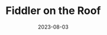 ---
title: Fiddler on the Roof
date: 2023-08-03
closing_date: 2023-09-17
layout: productions
featured_image: 2023_Fiddler_on_the_Roof.webp
image_caption: Graphic of Fiddler on the Roof at the Alhambra
image_credit: Alhambra Theatre & Dining
playbill: 
category: musicals
Theatre: The Alhambra Theatre & Dining
Venue: Alhambra Theatre
Tickets: https://sales.alhambrajax.com/100/tickets.shows.html?playID=1428&code=jaxplays
cast:
  Teveye: Tod Booth
  Golde: Lisa Valdini Booth
  Yente: Patti Eyler
  Lazar Wolf: Allan Baker
  Tzeitel: Sarah Warshavsky
  Hodel: Natalie Drake
  Motel: Bear Manescalhi
  Perchik: Alexander Blanco
  Chava: Sofia Smith
  Fyedka: Melvin Edward Nash II
  Sprintze (Grandmother Tzeitel): Tatum Matthews
  Bielke: Emma Decker
  The Constable: Thaddeus Walker
  The Rabbi\Fyedka: Ryan Lemmon
  Avram: Michael Mossucco
  Mendel: Christopher Michael Milligan
  Mordcha: Rodney Holmes
  Fruma-Sarah / Shandel: Alexia Adcock-Stanford
  The Fiddler: Idan Bar
  Sasha: Zachary Pickett
crew:
  Executive Producer: Tod Booth
  Vice President of Production: Shain Stroff
  Director: Jessie Booth
  Choreographer: Shain Stroff
  Musical Director: Cathy Giddens Murphy
  Technical Director: David Dionne
  Production Manager: Erick Ariel Sureda
  Co-choreographer: Erick Ariel Sureda
  Dance Captain: Idan Bar
  Company Manager: Lisa Valdini Booth
  Lighting Designer: Johnny Pettegrew
  Lighting Tech Assistant: Chad Conley
  Costume Designer:
    - Camala Pitts
    - Dorina Quailes
  Wardrobe Supervisor: Layla Thurman
  Head Seamstress: Allie Kangas
  Set Designer:
    - David Dionne
    - Ian Black
  Sound Designer: Eric Sullivan
  Sound Engineer: Briana Donawa
  Property Master: Patti Eyler
  Wig Design: Patty Pitts
  Assistant Stage Manager:
    - Melvin Nash
    - Sarah Brace
  Stage Crew: Kolby James
orchestra:
external_links:
---